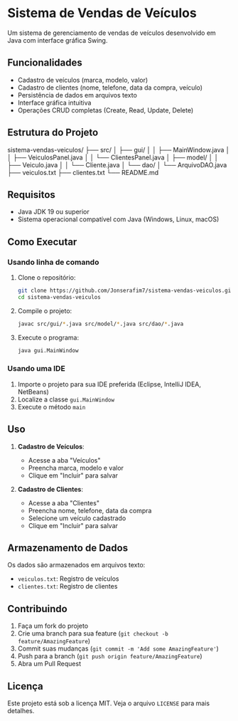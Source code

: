 # Sistema de Vendas de Veículos

Um sistema de gerenciamento de vendas de veículos desenvolvido em Java com interface gráfica Swing.

## Funcionalidades

- Cadastro de veículos (marca, modelo, valor)
- Cadastro de clientes (nome, telefone, data da compra, veículo)
- Persistência de dados em arquivos texto
- Interface gráfica intuitiva
- Operações CRUD completas (Create, Read, Update, Delete)

## Estrutura do Projeto

sistema-vendas-veiculos/
├── src/
│ ├── gui/
│ │ ├── MainWindow.java
│ │ ├── VeiculosPanel.java
│ │ └── ClientesPanel.java
│ ├── model/
│ │ ├── Veiculo.java
│ │ └── Cliente.java
│ └── dao/
│ └── ArquivoDAO.java
├── veiculos.txt
├── clientes.txt
└── README.md

## Requisitos

- Java JDK 19 ou superior
- Sistema operacional compatível com Java (Windows, Linux, macOS)

## Como Executar

### Usando linha de comando

1. Clone o repositório:

   ```bash
   git clone https://github.com/Jonserafim7/sistema-vendas-veiculos.git
   cd sistema-vendas-veiculos
   ```

2. Compile o projeto:

   ```bash
   javac src/gui/*.java src/model/*.java src/dao/*.java
   ```

3. Execute o programa:
   ```bash
   java gui.MainWindow
   ```

### Usando uma IDE

1. Importe o projeto para sua IDE preferida (Eclipse, IntelliJ IDEA, NetBeans)
2. Localize a classe `gui.MainWindow`
3. Execute o método `main`

## Uso

1. **Cadastro de Veículos**:

   - Acesse a aba "Veículos"
   - Preencha marca, modelo e valor
   - Clique em "Incluir" para salvar

2. **Cadastro de Clientes**:
   - Acesse a aba "Clientes"
   - Preencha nome, telefone, data da compra
   - Selecione um veículo cadastrado
   - Clique em "Incluir" para salvar

## Armazenamento de Dados

Os dados são armazenados em arquivos texto:

- `veiculos.txt`: Registro de veículos
- `clientes.txt`: Registro de clientes

## Contribuindo

1. Faça um fork do projeto
2. Crie uma branch para sua feature (`git checkout -b feature/AmazingFeature`)
3. Commit suas mudanças (`git commit -m 'Add some AmazingFeature'`)
4. Push para a branch (`git push origin feature/AmazingFeature`)
5. Abra um Pull Request

## Licença

Este projeto está sob a licença MIT. Veja o arquivo `LICENSE` para mais detalhes.
